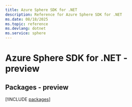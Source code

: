 ```yaml
---
title: Azure Sphere SDK for .NET
description: Reference for Azure Sphere SDK for .NET
ms.date: 08/18/2025
ms.topic: reference
ms.devlang: dotnet
ms.service: sphere
---
```

# Azure Sphere SDK for .NET - preview
## Packages - preview
[!INCLUDE [packages](sphere-index.md)]